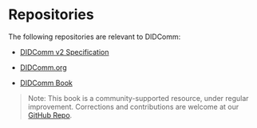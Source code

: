 # Repositories

The following repositories are relevant to DIDComm:

- [DIDComm v2 Specification](https://github.com/decentralized-identity/didcomm-messaging)

- [DIDComm.org](https://github.com/decentralized-identity/didcomm.org)

- [DIDComm Book](https://github.com/decentralized-identity/didcomm-book/)


>Note: This book is a community-supported resource, under regular improvement. Corrections and contributions are welcome at our [GitHub Repo](https://github.com/decentralized-identity/didcomm-book/).

